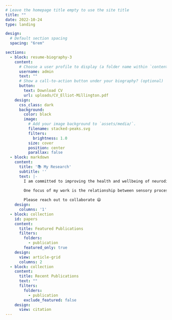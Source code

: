 ```yaml
---
# Leave the homepage title empty to use the site title
title: ""
date: 2022-10-24
type: landing

design:
  # Default section spacing
  spacing: "6rem"

sections:
  - block: resume-biography-3
    content:
      # Choose a user profile to display (a folder name within `content/authors/`)
      username: admin
      text: ""
      # Show a call-to-action button under your biography? (optional)
      button:
        text: Download CV
        url: uploads/CV_Elliot-Millington.pdf
    design:
      css_class: dark
      background:
        color: black
        image:
          # Add your image background to `assets/media/`.
          filename: stacked-peaks.svg
          filters:
            brightness: 1.0
          size: cover
          position: center
          parallax: false
  - block: markdown
    content:
      title: '📚 My Research'
      subtitle: ''
      text: |-
        I am committed to improving the health and wellbeing of neurodivergent people, especially autistic people and those with learning disabilities. My interests span several areas, each addressing different facets of health and healthcare disparities in these populations.

        One focus of my work is the relationship between sensory processing and mental health, particularly how sensory experiences influence anxiety in autistic individuals. This interest began with my PhD research, where I used both experimental and questionnaire methods to explore their bidirectional relationship. Another strand of my work examines how social determinants - such as socioeconomic status and access to public services - affect health outcomes for neurodivergent people. In my current role with the Scottish Learning Disabilities Observatory, I use large administrative datasets to uncover patterns and disparities that shape healthcare access and overall wellbeing for autistic people and those with learning disabilities.
        
        Please reach out to collaborate 😃
    design:
      columns: '1'
  - block: collection
    id: papers
    content:
      title: Featured Publications
      filters:
        folders:
          - publication
        featured_only: true
    design:
      view: article-grid
      columns: 2
  - block: collection
    content:
      title: Recent Publications
      text: ""
      filters:
        folders:
          - publication
        exclude_featured: false
    design:
      view: citation
---
```

